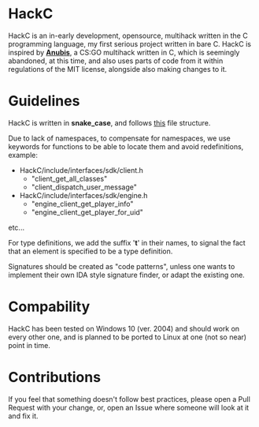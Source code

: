 # HackC
HackC is an in-early development, opensource, multihack written in the C programming language, my first serious project written in bare C.
HackC is inspired by [**Anubis**](https://github.com/danielkrupinski/Anubis/tree/master/Anubis), a CS:GO multihack written in C, which is seemingly abandoned, at this time, and also uses parts of code from it within regulations of the MIT license, alongside also making changes to it.

# Guidelines
HackC is written in **snake_case**, and follows [this](https://api.csswg.org/bikeshed/?force=1&url=https://raw.githubusercontent.com/vector-of-bool/pitchfork/develop/data/spec.bs#tld) file structure.

Due to lack of namespaces, to compensate for namespaces, we use keywords for functions to be able to locate them and avoid redefinitions,
example:
- HackC/include/interfaces/sdk/client.h
  - "client_get_all_classes"
  - "client_dispatch_user_message"
- HackC/include/interfaces/sdk/engine.h
  - "engine_client_get_player_info"
  - "engine_client_get_player_for_uid"

etc...

For type definitions, we add the suffix '**t**' in their names, to signal the fact that an element is specified to be a type definition.

Signatures should be created as "code patterns", unless one wants to implement their own IDA style signature finder, or adapt the existing one.

# Compability
HackC has been tested on Windows 10 (ver. 2004) and should work on every other one, and is planned to be ported to Linux at one (not so near) point in time.

# Contributions
If you feel that something doesn't follow best practices, please open a Pull Request with your change, or, open an Issue where someone will look at it and fix it.
